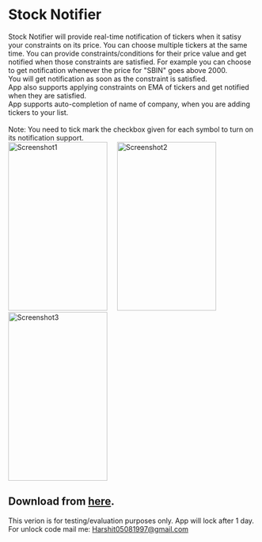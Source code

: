 # Stock Notifier
Stock Notifier will provide real-time notification of tickers when it satisy your constraints on its price. You can choose multiple tickers at the same time. You can provide constraints/conditions for their price value and get notified when those constraints are satisfied. For example you can choose to get notification whenever the price for "SBIN" goes above 2000.<br>
You will get notification as soon as the constraint is satisfied.<br>
App also supports applying constraints on EMA of tickers and get notified when they are satisfied.<br>
App supports auto-completion of name of company, when you are adding tickers to your list.<br><br>
Note: You need to tick mark the checkbox given for each symbol to turn on its notification support.
<br>
<img src="https://image.ibb.co/e8twF6/Screenshot_20171115_102626.png" alt="Screenshot1" width="200" height="340">&nbsp;&nbsp;&nbsp;&nbsp;
<img src="https://image.ibb.co/guaXoR/Screenshot_20171115_102726.png" alt="Screenshot2" width="200" height="340">&nbsp;&nbsp;&nbsp;&nbsp;
<img src="https://image.ibb.co/m65XoR/Screenshot_20171115_102820.png" alt="Screenshot3" width="200" height="340">
<br>
<h2>Download from <a href="https://github.com/lcukerd/Stock-Notifier-public/releases/download/2.1/Stock.Notifier.v2.1.apk">here</a>.</h2>
This verion is for testing/evaluation purposes only. App will lock after 1 day. For unlock code mail me: <a href = "mailto:harshit05081997@gmail.com">Harshit05081997@gmail.com</a>
